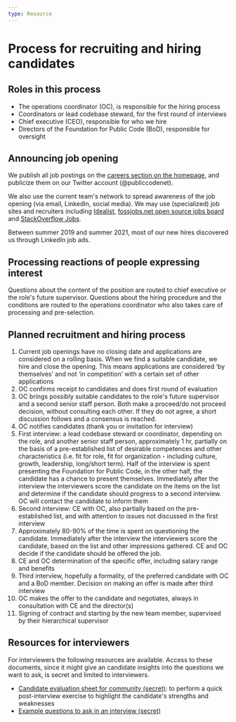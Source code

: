 ```yaml
---
type: Resource
---
```


# Process for recruiting and hiring candidates

## Roles in this process

* The operations coordinator (OC), is responsible for the hiring process
* Coordinators or lead codebase steward, for the first round of interviews
* Chief executive (CEO), responsible for who we hire
* Directors of the Foundation for Public Code (BoD), responsible for oversight

## Announcing job opening

We publish all job postings on the [careers section on the homepage](https://publiccode.net/careers), and publicize them on our Twitter account (@publiccodenet).

We also use the current team's network to spread awareness of the job opening (via email, LinkedIn, social media). We may use (specialized) job sites and recruiters including [Idealist](https://www.idealist.org/), [fossjobs.net open source jobs board](https://www.fossjobs.net/) and [StackOverflow Jobs](https://stackoverflow.com/jobs).

Between summer 2019 and summer 2021, most of our new hires discovered us through LinkedIn job ads.

## Processing reactions of people expressing interest

Questions about the content of the position are routed to chief executive or the role's future supervisor. Questions about the hiring procedure and the conditions are routed to the operations coordinator who also takes care of processing and pre-selection.

## Planned recruitment and hiring process

1. Current job openings have no closing date and applications are considered on a rolling basis. When we find a suitable candidate, we hire and close the opening. This means applications are considered ‘by themselves’ and not ‘in competition’ with a certain set of other applications
2. OC confirms receipt to candidates and does first round of evaluation
3. OC brings possibly suitable candidates to the role's future supervisor and a second senior staff person. Both make a proceed/do not proceed decision, without consulting each other. If they do not agree, a short discussion follows and a consensus is reached.
4. OC notifies candidates (thank you or invitation for interview)
5. First interview: a lead codebase steward or coordinator, depending on the role, and another senior staff person, approximately 1 hr, partially on the basis of a pre-established list of desirable competences and other characteristics (i.e. fit for role, fit for organization - including culture, growth, leadership, long/short term). Half of the interview is spent presenting the Foundation for Public Code, in the other half, the candidate has a chance to present themselves. Immediately after the interview the interviewers score the candidate on the items on the list and determine if the candidate should progress to a second interview. OC will contact the candidate to inform them
6. Second interview: CE with OC, also partially based on the pre-established list, and with attention to issues not discussed in the first interview
7. Approximately 80-90% of the time is spent on questioning the candidate. Immediately after the interview the interviewers score the candidate, based on the list and other impressions gathered. CE and OC decide if the candidate should be offered the job.
8. CE and OC determination of the specific offer, including salary range and benefits
9. Third interview, hopefully a formality, of the preferred candidate with OC and a BoD member. Decision on making an offer is made after third interview
10. OC makes the offer to the candidate and negotiates, always in consultation with CE and the director(s)
11. Signing of contract and starting by the new team member, supervised by their hierarchical supervisor

## Resources for interviewers

For interviewers the following resources are available. Access to these documents, since it might give an candidate insights into the questions we want to ask, is secret and limited to interviewers.

* [Candidate evaluation sheet for community (secret)](https://docs.google.com/spreadsheets/d/1khdHvzk241xmkiih_4fTLj9QVdTIiK8TelBrg9QX_3k/edit#gid=0): to perform a quick post-interview exercise to highlight the candidate's strengths and weaknesses
* [Example questions to ask in an interview (secret)](https://docs.google.com/document/d/10J9i2komx8HnlPqQAMyby97ambdoU1VdHQccUO5WKYI/edit?usp=sharing)
